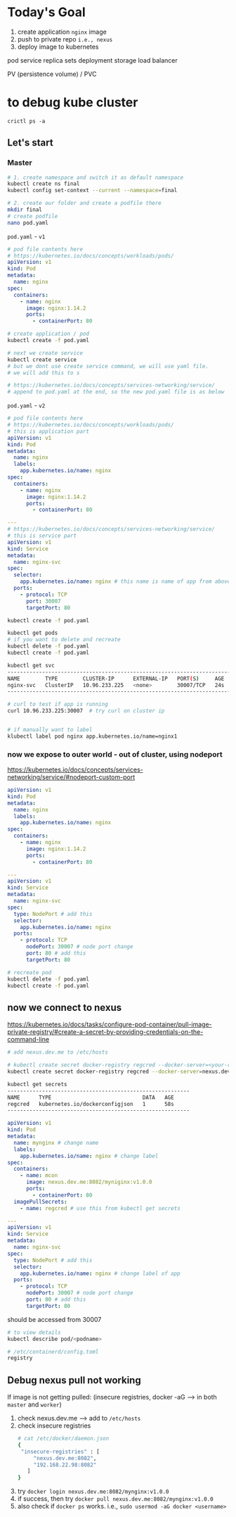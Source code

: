 # Today's Goal

1. create application `nginx` image
2. push to private repo `i.e., nexus`
3. deploy image to kubernetes

pod
service
replica sets
deployment
storage
load balancer

PV (persistence volume) / PVC

# to debug kube cluster

```
crictl ps -a
```

## Let's start

### Master

```bash
# 1. create namespace and switch it as default namespace
kubectl create ns final
kubectl config set-context --current --namespace=final

# 2. create our folder and create a podfile there
mkdir final
# create podfile
nano pod.yaml
```

`pod.yaml` - `v1`

```yaml
# pod file contents here
# https://kubernetes.io/docs/concepts/workloads/pods/
apiVersion: v1
kind: Pod
metadata:
  name: nginx
spec:
  containers:
    - name: nginx
      image: nginx:1.14.2
      ports:
        - containerPort: 80
```

```bash
# create application / pod
kubectl create -f pod.yaml

# next we create service
kubectl create service
# but we dont use create service command, we will use yaml file.
# we will add this to s

# https://kubernetes.io/docs/concepts/services-networking/service/
# append to pod.yaml at the end, so the new pod.yaml file is as below
```

`pod.yaml` - `v2`

```yaml
# pod file contents here
# https://kubernetes.io/docs/concepts/workloads/pods/
# this is application part
apiVersion: v1
kind: Pod
metadata:
  name: nginx
  labels:
    app.kubernetes.io/name: nginx
spec:
  containers:
    - name: nginx
      image: nginx:1.14.2
      ports:
        - containerPort: 80

---
# https://kubernetes.io/docs/concepts/services-networking/service/
# this is service part
apiVersion: v1
kind: Service
metadata:
  name: nginx-svc
spec:
  selector:
    app.kubernetes.io/name: nginx # this name is name of app from above section
  ports:
    - protocol: TCP
      port: 30007
      targetPort: 80
```

```bash
kubectl create -f pod.yaml

kubectl get pods
# if you want to delete and recreate
kubectl delete -f pod.yaml
kubectl create -f pod.yaml

kubectl get svc
-----------------------------------------------------------------------
NAME        TYPE        CLUSTER-IP      EXTERNAL-IP   PORT(S)     AGE
nginx-svc   ClusterIP   10.96.233.225   <none>        30007/TCP   24s
-----------------------------------------------------------------------

# curl to test if app is running
curl 10.96.233.225:30007  # try curl on cluster ip


# if manually want to label
klubectl label pod nginx app.kubernetes.io/name=nginx1
```

### now we expose to outer world - out of cluster, using nodeport

https://kubernetes.io/docs/concepts/services-networking/service/#nodeport-custom-port

```yaml
apiVersion: v1
kind: Pod
metadata:
  name: nginx
  labels:
    app.kubernetes.io/name: nginx
spec:
  containers:
    - name: nginx
      image: nginx:1.14.2
      ports:
        - containerPort: 80

---
apiVersion: v1
kind: Service
metadata:
  name: nginx-svc
spec:
  type: NodePort # add this
  selector:
    app.kubernetes.io/name: nginx
  ports:
    - protocol: TCP
      nodePort: 30007 # node port change
      port: 80 # add this
      targetPort: 80
```

```bash
# recreate pod
kubectl delete -f pod.yaml
kubectl create -f pod.yaml
```

## now we connect to nexus

https://kubernetes.io/docs/tasks/configure-pod-container/pull-image-private-registry/#create-a-secret-by-providing-credentials-on-the-command-line

```bash
# add nexus.dev.me to /etc/hosts

# kubectl create secret docker-registry regcred --docker-server=<your-registry-server> --docker-username=<your-name> --docker-password=<your-pword> --docker-email=<your-email>
kubectl create secret docker-registry regcred --docker-server=nexus.dev.me:8082 --docker-username=admin --docker-password=Bishal@123

kubectl get secrets
----------------------------------------------------------
NAME      TYPE                             DATA   AGE
regcred   kubernetes.io/dockerconfigjson   1      58s
----------------------------------------------------------
```

```yaml
apiVersion: v1
kind: Pod
metadata:
  name: mynginx # change name
  labels:
    app.kubernetes.io/name: nginx # change label
spec:
  containers:
    - name: mcon
      image: nexus.dev.me:8082/myniginx:v1.0.0
      ports:
        - containerPort: 80
  imagePullSecrets:
    - name: regcred # use this from kubectl get secrets

---
apiVersion: v1
kind: Service
metadata:
  name: nginx-svc
spec:
  type: NodePort # add this
  selector:
    app.kubernetes.io/name: nginx # change label of app
  ports:
    - protocol: TCP
      nodePort: 30007 # node port change
      port: 80 # add this
      targetPort: 80
```

should be accessed from 30007

```bash
# to view details
kubectl describe pod/<podname>

# /etc/containerd/config.toml
registry

```

## Debug nexus pull not working

If image is not getting pulled:
(insecure registries, docker -aG --> in both `master` and `worker`)

1. check nexus.dev.me --> add to `/etc/hosts`
2. check insecure registries
   ```bash
   # cat /etc/docker/daemon.json
   {
    "insecure-registries" : [
        "nexus.dev.me:8082",
        "192.168.22.98:8082"
      ]
   }
   ```
3. try `docker login nexus.dev.me:8082/mynginx:v1.0.0`
4. if success, then try `docker pull nexus.dev.me:8082/mynginx:v1.0.0`
5. also check if `docker ps` works. i.e., `sudo usermod -aG docker <username>`
